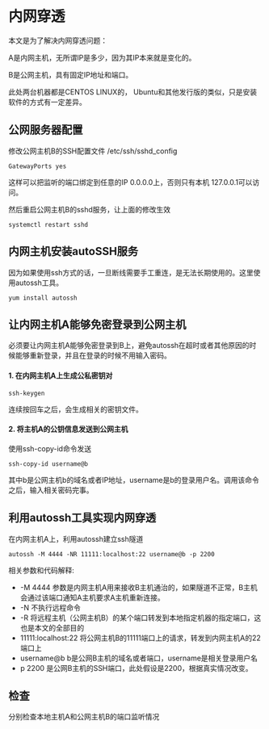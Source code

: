 # 内网穿透

本文是为了解决内网穿透问题：

A是内网主机，无所谓IP是多少，因为其IP本来就是变化的。

B是公网主机，具有固定IP地址和端口。

此处两台机器都是CENTOS LINUX的， Ubuntu和其他发行版的类似，只是安装软件的方式有一定差异。

## 公网服务器配置

修改公网主机B的SSH配置文件 /etc/ssh/sshd_config

```shell
GatewayPorts yes
```
这样可以把监听的端口绑定到任意的IP 0.0.0.0上，否则只有本机 127.0.0.1可以访问。

然后重启公网主机B的sshd服务，让上面的修改生效

```restart
systemctl restart sshd
```
## 内网主机安装autoSSH服务
因为如果使用ssh方式的话，一旦断线需要手工重连，是无法长期使用的。这里使用autossh工具。

```shell
yum install autossh
```

## 让内网主机A能够免密登录到公网主机
必须要让内网主机A能够免密登录到B上，避免autossh在超时或者其他原因的时候能够重新登录，并且在登录的时候不用输入密码。

#### 1. 在内网主机A上生成公私密钥对

```shell
ssh-keygen
```

连续按回车之后，会生成相关的密钥文件。

#### 2. 将主机A的公钥信息发送到公网主机

使用ssh-copy-id命令发送

```ssh
ssh-copy-id username@b
```

其中b是公网主机b的域名或者IP地址，username是b的登录用户名。调用该命令之后，输入相关密码完事。

## 利用autossh工具实现内网穿透

在内网主机A上，利用autossh建立ssh隧道

```autossh
autossh -M 4444 -NR 11111:localhost:22 username@b -p 2200
```

相关参数和代码解释:

- -M 4444 参数是内网主机A用来接收B主机通治的，如果隧道不正常，B主机会通过该端口通知A主机要求A主机重新连接。
- -N 不执行远程命令
- -R 将远程主机（公网主机B）的某个端口转发到本地指定机器的指定端口，这也是本文的全部目的
- 11111:localhost:22 将公网主机B的11111端口上的请求，转发到内网主机A的22端口上
- username@b b是公网B主机的域名或者端口，username是相关登录用户名
- p 2200 是公网B主机的SSH端口，此处假设是2200，根据真实情况改变。

## 检查

分别检查本地主机A和公网主机B的端口监听情况

